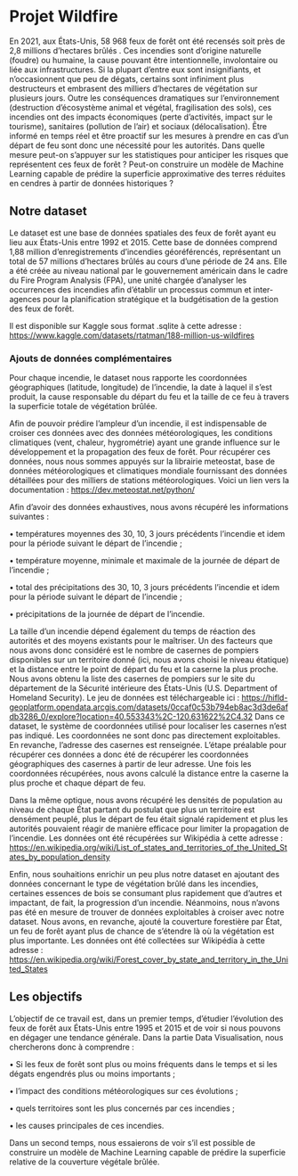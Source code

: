 # Projet Wildfire

En 2021, aux États-Unis, 58 968 feux de forêt ont été recensés soit près de 2,8 millions d’hectares brûlés . Ces incendies sont d’origine naturelle (foudre) ou humaine, 
la cause pouvant être intentionnelle, involontaire ou liée aux infrastructures. Si la plupart d’entre eux sont insignifiants, et n’occasionnent que peu de dégats, 
certains sont infiniment plus destructeurs et embrasent des milliers d’hectares de végétation sur plusieurs jours. 
Outre les conséquences dramatiques sur l’environnement (destruction d’écosystème animal et végétal, fragilisation des sols), ces incendies ont des impacts économiques 
(perte d’activités, impact sur le tourisme), sanitaires (pollution de l’air) et sociaux (délocalisation). 
Ȇtre informé en temps réel et être proactif sur les mesures à prendre en cas d’un départ de feu sont donc une nécessité pour les autorités. 
Dans quelle mesure peut-on s’appuyer sur les statistiques pour anticiper les risques que représentent ces feux de forêt ? Peut-on construire un modèle de Machine Learning 
capable de prédire la superficie approximative des terres réduites en cendres à partir de données historiques ?

## Notre dataset

Le dataset est une base de données spatiales des feux de forêt ayant eu lieu aux États-Unis entre 1992 et 2015. Cette base de données comprend 1,88 million 
d’enregistrements d’incendies géoréférencés, représentant un total de 57 millions d’hectares brûlés au cours d’une période de 24 ans. Elle a été créée au niveau 
national par le gouvernement américain dans le cadre du Fire Program Analysis (FPA), une unité chargée d’analyser les occurrences des incendies afin d’établir 
un processus commun et inter-agences pour la planification stratégique et la budgétisation de la gestion des feux de forêt.  

Il est disponible sur Kaggle sous format .sqlite à cette adresse :  
https://www.kaggle.com/datasets/rtatman/188-million-us-wildfires

### Ajouts de données complémentaires

Pour chaque incendie, le dataset nous rapporte les coordonnées géographiques (latitude, longitude) de l’incendie, la date à laquel il s’est produit, la cause responsable du départ du feu et la taille de ce feu à travers la superficie totale de végétation brûlée. 

Afin de pouvoir prédire l’ampleur d’un incendie, il est indispensable de croiser ces données avec des données météorologiques, les conditions climatiques (vent, chaleur, hygrométrie) ayant une grande influence sur le développement et la propagation des feux de forêt.
Pour récupérer ces données, nous nous sommes appuyés sur la librairie meteostat, base de données météorologiques et climatiques mondiale fournissant des données détaillées pour des milliers de stations météorologiques. Voici un lien vers la documentation :
https://dev.meteostat.net/python/

Afin d’avoir des données exhaustives, nous avons récupéré les informations suivantes :

•	températures moyennes des 30, 10, 3 jours précédents l’incendie et idem pour la période suivant le départ de l’incendie ;

•	température moyenne, minimale et maximale de la journée de départ de l’incendie ;

•	total des précipitations des 30, 10, 3 jours précédents l’incendie et idem pour la période suivant le départ de l’incendie ;

•	précipitations de la journée de départ de l’incendie.

La taille d’un incendie dépend également du temps de réaction des autorités et des moyens existants pour le maîtriser. Un des facteurs que nous avons donc considéré est le nombre de casernes de pompiers disponibles sur un territoire donné (ici, nous avons choisi le niveau étatique) et la distance entre le point de départ du feu et la caserne la plus proche.     
Nous avons obtenu la liste des casernes de pompiers sur le site du département de la Sécurité intérieure des États-Unis (U.S. Department of Homeland Security). Le jeu de données est téléchargeable ici :
https://hifld-geoplatform.opendata.arcgis.com/datasets/0ccaf0c53b794eb8ac3d3de6afdb3286_0/explore?location=40.553343%2C-120.631622%2C4.32
Dans ce dataset, le système de coordonnées utilisé pour localiser les casernes n’est pas indiqué. Les coordonnées ne sont donc pas directement exploitables. En revanche, l’adresse des casernes est renseignée. L’étape préalable pour récupérer ces données a donc été de récupérer les coordonnées géographiques des casernes à partir de leur adresse. Une fois les coordonnées récupérées, nous avons calculé la distance entre la caserne la plus proche et chaque départ de feu.

Dans la même optique, nous avons récupéré les densités de population au niveau de chaque État partant du postulat que plus un territoire est densément peuplé, plus le départ de feu était signalé rapidement et plus les autorités pouvaient réagir de manière efficace pour limiter la propagation de l’incendie. Les données ont été récupérées sur Wikipédia à cette adresse :
https://en.wikipedia.org/wiki/List_of_states_and_territories_of_the_United_States_by_population_density

Enfin, nous souhaitions enrichir un peu plus notre dataset en ajoutant des données concernant le type de végétation brûlé dans les incendies, certaines essences de bois se consumant plus rapidement que d’autres et impactant, de fait, la progression d’un incendie. Néanmoins, nous n’avons pas été en mesure de trouver de données exploitables à croiser avec notre dataset. Nous avons, en revanche, ajouté la couverture forestière par État, un feu de forêt ayant plus de chance de s’étendre là où la végétation est plus importante.  Les données ont été collectées sur Wikipédia à cette adresse :
https://en.wikipedia.org/wiki/Forest_cover_by_state_and_territory_in_the_United_States

## Les objectifs

L’objectif de ce travail est, dans un premier temps, d’étudier l’évolution des feux de forêt aux États-Unis entre 1995 et 2015 et de voir si nous pouvons en dégager une tendance générale. 
Dans la partie Data Visualisation, nous chercherons donc à comprendre : 

•	Si les feux de forêt sont plus ou moins fréquents dans le temps et si les dégats engendrés plus ou moins importants ;

•	l’impact des conditions météorologiques sur ces évolutions ;

•	quels territoires sont les plus concernés par ces incendies ;

•	les causes principales de ces incendies.

Dans un second temps, nous essaierons de voir s’il est possible de construire un modèle de Machine Learning capable de prédire la superficie relative de la couverture végétale brûlée. 
